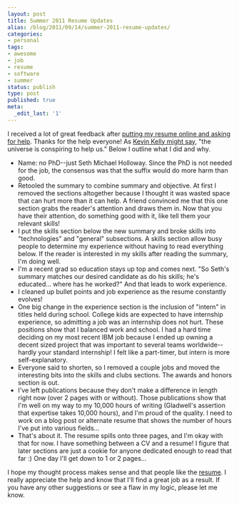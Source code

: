 ```yaml
---
layout: post
title: Summer 2011 Resume Updates
alias: /blog/2011/09/14/summer-2011-resume-updates/
categories:
- personal
tags:
- awesome
- job
- resume
- software
- summer
status: publish
type: post
published: true
meta:
  _edit_last: '1'
---
```

I received a lot of great feedback after <a title="Seth Holloway: Asking for feedback on summer 2011 resume" href="http://sethholloway.com/blog/2011/09/08/summer-2011-resume/">putting my resume online and asking for help</a>. Thanks for the help everyone! As <a title="NPR: Kevin Kelly reads his essay" href="http://www.npr.org/templates/story/story.php?storyId=18463814">Kevin Kelly might say</a>, "the universe is conspiring to help us." Below I outline what I did and why.

 * Name: no PhD--just Seth Michael Holloway. Since the PhD is not needed for the job, the consensus was that the suffix would do more harm than good.
 * Retooled the summary to combine summary and objective. At first I removed the sections altogether because I thought it was wasted space that can hurt more than it can help. A friend convinced me that this one section grabs the reader's attention and draws them in. Now that you have their attention, do something good with it, like tell them your relevant skills!
 * I put the skills section below the new summary and broke skills into "technologies" and "general" subsections. A skills section allow busy people to determine my experience without having to read everything below. If the reader is interested in my skills after reading the summary, I'm doing well.
 * I'm a recent grad so education stays up top and comes next. "So Seth's summary matches our desired candidate as do his skills; he's educated... where has he worked?" And that leads to work experience.
 * I cleaned up bullet points and job experience as the resume constantly evolves!
 * One big change in the experience section is the inclusion of "intern" in titles held during school. College kids are expected to have internship experience, so admitting a job was an internship does not hurt. These positions show that I balanced work and school. I had a hard time deciding on my most recent IBM job because I ended up owning a decent sized project that was important to several teams worldwide--hardly your standard internship! I felt like a part-timer, but intern is more self-explanatory.
 * Everyone said to shorten, so I removed a couple jobs and moved the interesting bits into the skills and clubs sections. The awards and honors section is out.
 * I've left publications because they don't make a difference in length right now (over 2 pages with or without). Those publications show that I'm well on my way to my 10,000 hours of writing (Gladwell's assertion that expertise takes 10,000 hours), and I'm proud of the quality. I need to work on a blog post or alternate resume that shows the number of hours I've put into various fields...
 * That's about it. The resume spills onto three pages, and I'm okay with that for now. I have something between a CV and a resume! I figure that later sections are just a cookie for anyone dedicated enough to read that far :) One day I'll get down to 1 or 2 pages...

<div>I hope my thought process makes sense and that people like the <a title="Seth Holloway's awesome resume" href="http://sethholloway.com/resume.html">resume</a>. I really appreciate the help and know that I'll find a great job as a result. If you have any other suggestions or see a flaw in my logic, please let me know.</div>
